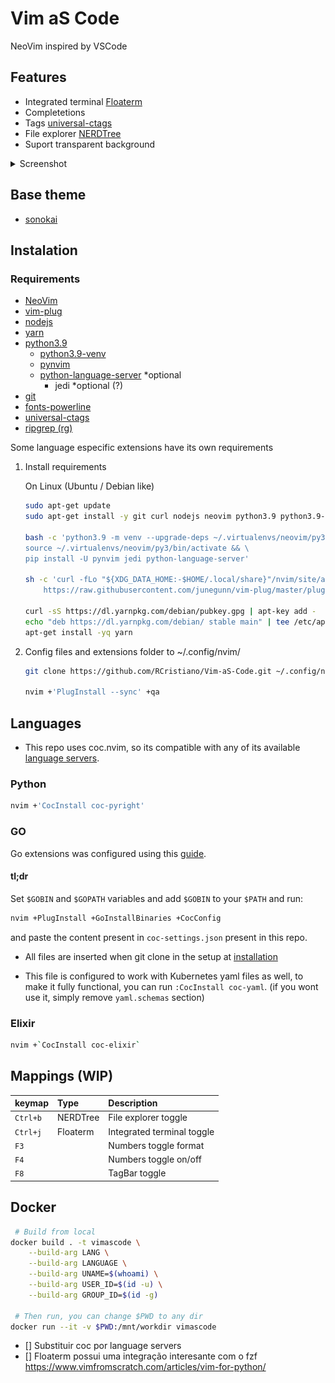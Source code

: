 # Vim aS Code

NeoVim inspired by VSCode

## Features

- Integrated terminal [Floaterm](https://github.com/voldikss/vim-floaterm)
- Completetions
- Tags [universal-ctags](https://github.com/universal-ctags/ctags)
- File explorer [NERDTree](https://github.com/preservim/nerdtree)
- Suport transparent background

<details>
<summary>Screenshot</summary>

![print](screenshots/vimascode-2.png)
![print](screenshots/vimascode.png)

</details>

## Base theme

- [sonokai](https://github.com/sainnhe/sonokai)

## Instalation

### Requirements

- [NeoVim](https://github.com/neovim/neovim)
- [vim-plug](https://github.com/junegunn/vim-plug/)
- [nodejs](https://nodejs.org/en/)
- [yarn](https://classic.yarnpkg.com/)
- [python3.9](https://www.python.org/)
  - [python3.9-venv](https://docs.python.org/3.9/library/venv.html)
  - [pynvim](https://github.com/neovim/pynvim)
  - [python-language-server](https://github.com/palantir/python-language-server) *optional
    - jedi *optional (?)
- [git](https://git-scm.com/)
- [fonts-powerline](https://github.com/powerline/fonts)
- [universal-ctags](https://github.com/universal-ctags/ctags)
- [ripgrep (rg)](https://github.com/BurntSushi/ripgrep)

Some language especific extensions have its own requirements

1. Install requirements

    On Linux (Ubuntu / Debian like)

    ```sh
    sudo apt-get update
    sudo apt-get install -y git curl nodejs neovim python3.9 python3.9-venv fonts-powerline universal-ctags ripgrep

    bash -c 'python3.9 -m venv --upgrade-deps ~/.virtualenvs/neovim/py3 && \
    source ~/.virtualenvs/neovim/py3/bin/activate && \
    pip install -U pynvim jedi python-language-server'

    sh -c 'curl -fLo "${XDG_DATA_HOME:-$HOME/.local/share}"/nvim/site/autoload/plug.vim --create-dirs \
        https://raw.githubusercontent.com/junegunn/vim-plug/master/plug.vim'

    curl -sS https://dl.yarnpkg.com/debian/pubkey.gpg | apt-key add -
    echo "deb https://dl.yarnpkg.com/debian/ stable main" | tee /etc/apt/sources.list.d/yarn.list
    apt-get install -yq yarn
    ```

2. Config files and extensions folder to ~/.config/nvim/

    ```sh
    git clone https://github.com/RCristiano/Vim-aS-Code.git ~/.config/nvim

    nvim +'PlugInstall --sync' +qa
    ```

## Languages

- This repo uses coc.nvim, so its compatible with any of its available [language servers](https://github.com/neoclide/coc.nvim/wiki/Language-servers).

### Python

```sh
nvim +'CocInstall coc-pyright'
```

### GO

Go extensions was configured using this [guide](https://octetz.com/docs/2019/2019-04-24-vim-as-a-go-ide/).

#### tl;dr

Set `$GOBIN` and `$GOPATH` variables and add `$GOBIN` to your `$PATH` and run:

```sh
nvim +PlugInstall +GoInstallBinaries +CocConfig
```

and paste the content present in `coc-settings.json` present in this repo.

- All files are inserted when git clone in the setup at [installation](#Instalation)

- This file is configured to work with Kubernetes yaml files as well, to make it fully functional, you can run `:CocInstall coc-yaml`. (if you wont use it, simply remove `yaml.schemas` section)

### Elixir

```sh
nvim +`CocInstall coc-elixir`
```

## Mappings (WIP)

| keymap    | Type        | Description                |
| :-------- | :---------- | :------------------------- |
| `Ctrl+b`   | NERDTree    | File explorer toggle       |
| `Ctrl+j`   | Floaterm    | Integrated terminal toggle |
| `F3`      |             | Numbers toggle format      |
| `F4`      |             | Numbers toggle on/off      |
| `F8`      |             | TagBar toggle              |

## Docker

```sh
 # Build from local
docker build . -t vimascode \
    --build-arg LANG \
    --build-arg LANGUAGE \
    --build-arg UNAME=$(whoami) \
    --build-arg USER_ID=$(id -u) \
    --build-arg GROUP_ID=$(id -g)

 # Then run, you can change $PWD to any dir
docker run --it -v $PWD:/mnt/workdir vimascode
```

- [] Substituir coc por language servers
- [] Floaterm possui uma integração interesante com o fzf
https://www.vimfromscratch.com/articles/vim-for-python/
